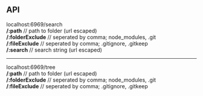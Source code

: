 ## API

localhost:6969/search <br/>
    **/:path** // path to folder (url escaped) <br/>
    **/:folderExclude** // seperated by comma; node_modules, .git <br/>
    **/:fileExclude** // seperated by comma; .gitignore, .gitkeep <br/>
    **/:search** // search string (url escaped) <br/>

---

localhost:6969/tree <br/>
**/:path** // path to folder (url escaped) <br/>
**/:folderExclude** // seperated by comma; node_modules, .git <br/>
**/:fileExclude** // seperated by comma; .gitignore, .gitkeep <br/>
